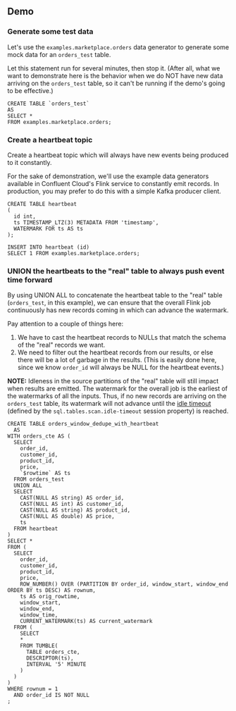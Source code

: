 
## Demo

### Generate some test data

Let's use the `examples.marketplace.orders` data generator to generate some mock data for an `orders_test` table.

Let this statement run for several minutes, then stop it. (After all, what we want to demonstrate here is the behavior when we do NOT have new data arriving on the `orders_test` table, so it can't be running if the demo's going to be effective.)

```
CREATE TABLE `orders_test`
AS
SELECT *
FROM examples.marketplace.orders;
```

### Create a heartbeat topic

Create a heartbeat topic which will always have new events being produced to it constantly.

For the sake of demonstration, we'll use the example data generators available in Confluent Cloud's Flink service to constantly emit records. In production, you may prefer to do this with a simple Kafka producer client.

```
CREATE TABLE heartbeat
(
  id int,
  ts TIMESTAMP_LTZ(3) METADATA FROM 'timestamp',
  WATERMARK FOR ts AS ts
);
```

```
INSERT INTO heartbeat (id)
SELECT 1 FROM examples.marketplace.orders;
```

### UNION the heartbeats to the "real" table to always push event time forward

By using UNION ALL to concatenate the heartbeat table to the "real" table (`orders_test`, in this example), we can ensure that the overall Flink job continuously has new records coming in which can advance the watermark.

Pay attention to a couple of things here:

1. We have to cast the heartbeat records to NULLs that match the schema of the "real" records we want.
1. We need to filter out the heartbeat records from our results, or else there will be a lot of garbage in the results. (This is easily done here, since we know `order_id` will always be NULL for the heartbeat events.)

**NOTE:** Idleness in the source partitions of the "real" table will still impact when results are emitted. The watermark for the overall job is the earliest of the watermarks of all the inputs. Thus, if no new records are arriving on the `orders_test` table, its watermark will not advance until the [idle timeout](https://www.youtube.com/watch?v=YSIhM5-Sykw) (defined by the `sql.tables.scan.idle-timeout` session property) is reached.

```
CREATE TABLE orders_window_dedupe_with_heartbeat
  AS
WITH orders_cte AS (
  SELECT
    order_id,
    customer_id,
    product_id,
    price,
    `$rowtime` AS ts
  FROM orders_test
  UNION ALL
  SELECT
    CAST(NULL AS string) AS order_id,
    CAST(NULL AS int) AS customer_id,
    CAST(NULL AS string) AS product_id,
    CAST(NULL AS double) AS price,
    ts
  FROM heartbeat
)
SELECT *
FROM (
  SELECT
    order_id,
    customer_id,
    product_id,
    price,
    ROW_NUMBER() OVER (PARTITION BY order_id, window_start, window_end ORDER BY ts DESC) AS rownum,
    ts AS orig_rowtime,
    window_start,
    window_end,
    window_time,
    CURRENT_WATERMARK(ts) AS current_watermark
  FROM (
    SELECT
    *
    FROM TUMBLE(
      TABLE orders_cte,
      DESCRIPTOR(ts),
      INTERVAL '5' MINUTE
    )
  )
)
WHERE rownum = 1
  AND order_id IS NOT NULL
;
```